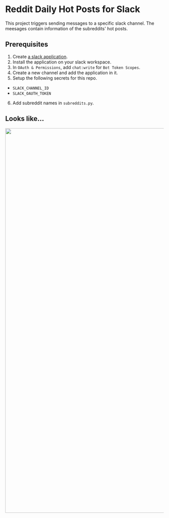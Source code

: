 # Reddit Daily Hot Posts for Slack

This project triggers sending messages to a specific slack channel.
The meesages contain information of the subreddits' hot posts.

## Prerequisites
1. Create [a slack application](https://api.slack.com/apps).
2. Install the application on your slack workspace.
3. In `OAuth & Permissions`, add `chat:write` for `Bot Token Scopes`.
4. Create a new channel and add the application in it.
5. Setup the following secrets for this repo.
- `SLACK_CHANNEL_ID`
- `SLACK_OAUTH_TOKEN`
6. Add subreddit names in `subreddits.py`.

## Looks like...
<img width="1221" src="https://github.com/Curt-Park/reddit-posts-to-slack/assets/14961526/4a34eb53-92b5-45c7-abe4-510a7cc6cfa3">
